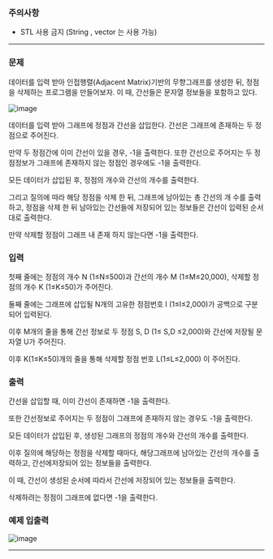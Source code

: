 ### 주의사항

- STL 사용 금지 (String , vector 는 사용 가능)

---

### 문제

데이터를 입력 받아 인접행렬(Adjacent Matrix)기반의 무향그래프를 생성한 뒤, 정점을 삭제하는 프로그램을 만들어보자. 이 때, 간선들은 문자열 정보들을 포함하고 있다.

![image](https://github.com/pastjung/DataStructure/assets/87860163/5a953f27-481c-4f9c-a419-02f662689575)

데이터를 입력 받아 그래프에 정점과 간선을 삽입한다. 간선은 그래프에 존재하는 두 정점으로 주어진다. 

만약 두 정점간에 이미 간선이 있을 경우, -1을 출력한다. 또한 간선으로 주어지는 두 정점정보가 그래프에 존재하지 않는 정점인 경우에도 -1을 출력한다. 

모든 데이터가 삽입된 후, 정점의 개수와 간선의 개수를 출력한다. 

그리고 질의에 따라 해당 정점을 삭제 한 뒤, 그래프에 남아있는 총 간선의 개
수를 출력하고, 정점을 삭제 한 뒤 남아있는 간선들에 저장되어 있는 정보들은 간선이 입력된 순서대로 출력한다. 

만약 삭제할 정점이 그래프 내 존재 하지 않는다면 -1을 출력한다.

### 입력

첫째 줄에는 정점의 개수 N (1≤N≤500)과 간선의 개수 M (1≤M≤20,000), 삭제할 정점의 개수 K (1≤K≤50)가 주어진다.

둘째 줄에는 그래프에 삽입될 N개의 고유한 정점번호 I (1≤I≤2,000)가 공백으로 구분되어 입력된다.

이후 M개의 줄을 통해 간선 정보로 두 정점 S, D (1≤ S,D ≤2,000)와 간선에 저장될 문자열 U가 주어진다.

이후 K(1≤K≤50)개의 줄을 통해 삭제할 정점 번호 L(1≤L≤2,000) 이 주어진다.

### 출력

간선을 삽입할 때, 이미 간선이 존재하면 -1을 출력한다. 

또한 간선정보로 주어지는 두 정점이 그래프에 존재하지 않는 경우도 -1을 출력한다.

모든 데이터가 삽입된 후, 생성된 그래프의 정점의 개수와 간선의 개수를 출력한다.

이후 질의에 해당하는 정점을 삭제할 때마다, 해당그래프에 남아있는 간선의 개수를 출력하고, 간선에저장되어 있는 정보들을 출력한다. 

이 때, 간선이 생성된 순서에 따라서 간선에 저장되어 있는 정보들을 출력한다.

삭제하려는 정점이 그래프에 없다면 -1을 출력한다.

### 예제 입출력

![image](https://github.com/pastjung/DataStructure/assets/87860163/92ad3c3d-e27f-4d10-87cd-b2bc46660fc2)

---

